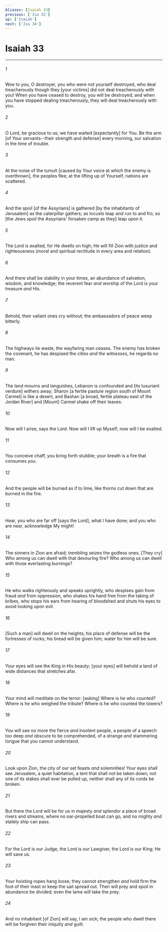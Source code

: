 ```yaml
---
Aliases: [Isaiah 33]
previous: ['Isa 32']
up: ['Isaiah']
next: ['Isa 34']
---
```

# Isaiah 33

***














###### 1 






Woe to you, O destroyer, you who were not yourself destroyed, who deal treacherously though they [your victims] did not deal treacherously with you! When you have ceased to destroy, you will be destroyed; and when you have stopped dealing treacherously, they will deal treacherously with you. 













###### 2 






O Lord, be gracious to us; we have waited [expectantly] for You. Be the arm [of Your servants--their strength and defense] every morning, our salvation in the time of trouble. 













###### 3 






At the noise of the tumult [caused by Your voice at which the enemy is overthrown], the peoples flee; at the lifting up of Yourself, nations are scattered. 













###### 4 






And the spoil [of the Assyrians] is gathered [by the inhabitants of Jerusalem] as the caterpillar gathers; as locusts leap _and_ run to and fro, so [the Jews spoil the Assyrians' forsaken camp as they] leap upon it. 













###### 5 






The Lord is exalted, for He dwells on high; He will fill Zion with justice and righteousness (moral and spiritual rectitude in every area and relation). 













###### 6 






And there shall be stability in your times, an abundance of salvation, wisdom, and knowledge; the reverent fear _and_ worship of the Lord is your treasure _and_ His. 













###### 7 






Behold, their valiant ones cry without; the ambassadors of peace weep bitterly. 













###### 8 






The highways lie waste, the wayfaring man ceases. The enemy has broken the covenant, he has despised the cities _and_ _the witnesses_, he regards no man. 













###### 9 






The land mourns and languishes, Lebanon is confounded and [its luxuriant verdure] withers away; Sharon [a fertile pasture region south of Mount Carmel] is like a desert, and Bashan [a broad, fertile plateau east of the Jordan River] and [Mount] Carmel shake off their leaves. 













###### 10 






Now will I arise, says the Lord. Now will I lift up Myself; now will I be exalted. 













###### 11 






You conceive chaff, you bring forth stubble; your breath is a fire that consumes you. 













###### 12 






And the people will be burned as if to lime, like thorns cut down that are burned in the fire. 













###### 13 






Hear, you who are far off [says the Lord], what I have done; and you who are near, acknowledge My might! 













###### 14 






The sinners in Zion are afraid; trembling seizes the godless ones. [They cry] Who among us can dwell with that devouring fire? Who among us can dwell with those everlasting burnings? 













###### 15 






He who walks righteously and speaks uprightly, who despises gain from fraud _and_ from oppression, who shakes his hand free from the taking of bribes, who stops his ears from hearing of bloodshed and shuts his eyes to avoid looking upon evil. 













###### 16 






[Such a man] will dwell on the heights; his place of defense will be the fortresses of rocks; his bread will be given him; water for him will be sure. 













###### 17 






Your eyes will see the King in His beauty; [your eyes] will behold a land of wide distances that stretches afar. 













###### 18 






Your mind will meditate on the terror: [asking] Where is he who counted? Where is he who weighed the tribute? Where is he who counted the towers? 













###### 19 






You will see no more the fierce _and_ insolent people, a people of a speech too deep _and_ obscure to be comprehended, of a strange _and_ stammering tongue that you cannot understand. 













###### 20 






Look upon Zion, the city of our set feasts _and_ solemnities! Your eyes shall see Jerusalem, a quiet habitation, a tent that shall not be taken down; not one of its stakes shall ever be pulled up, neither shall any of its cords be broken. 













###### 21 






But there the Lord will be for us in majesty _and_ splendor a place of broad rivers and streams, where no oar-propelled boat can go, and no mighty _and_ stately ship can pass. 













###### 22 






For the Lord is our Judge, the Lord is our Lawgiver, the Lord is our King; He will save us. 













###### 23 






Your hoisting ropes hang loose; they cannot strengthen _and_ hold firm the foot of their mast or keep the sail spread out. Then will prey and spoil in abundance be divided; even the lame will take the prey. 













###### 24 






And no inhabitant [of Zion] will say, I am sick; the people who dwell there will be forgiven their iniquity _and_ guilt.
